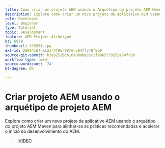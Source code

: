 ```yaml
---
title: Como criar um projeto AEM usando o Arquétipo de projeto AEM Maven
description: Explore como criar um novo projeto de aplicativo AEM usando o arquétipo do projeto AEM Maven para alinhar-se às práticas recomendadas e acelerar o início do desenvolvimento do AEM.
role: Developer
level: Beginner
type: Tutorial
topic: Development
feature: AEM Project Archetype
kt: 6929
thumbnail: 330551.jpg
exl-id: 28914c67-a1d3-4f85-987e-c84ff348f560
source-git-commit: b3e9251bdb18a008be95c1fa9e5c79252a74fc98
workflow-type: tm+mt
source-wordcount: '74'
ht-degree: 0%

---
```


# Criar projeto AEM usando o arquétipo de projeto AEM

Explore como criar um novo projeto de aplicativo AEM usando o arquétipo do projeto AEM Maven para alinhar-se às práticas recomendadas e acelerar o início do desenvolvimento do AEM.

>[!VIDEO](https://video.tv.adobe.com/v/330551?quality=12&learn=on)
